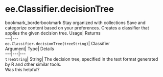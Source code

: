  
#  ee.Classifier.decisionTree 
bookmark_borderbookmark Stay organized with collections  Save and categorize content based on your preferences.
Creates a classifier that applies the given decision tree. 
Usage| Returns  
---|---  
`ee.Classifier.decisionTree(treeString)`| Classifier  
Argument| Type| Details  
---|---|---  
`treeString`| String| The decision tree, specified in the text format generated by R and other similar tools.  
Was this helpful?
